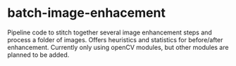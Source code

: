 # batch-image-enhacement
Pipeline code to stitch together several image enhancement steps and process a folder of images. Offers heuristics and statistics for before/after enhancement. Currently only using openCV modules, but other modules are planned to be added.
